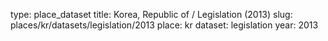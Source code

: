 type: place_dataset
title: Korea, Republic of / Legislation (2013)
slug: places/kr/datasets/legislation/2013
place: kr
dataset: legislation
year: 2013
